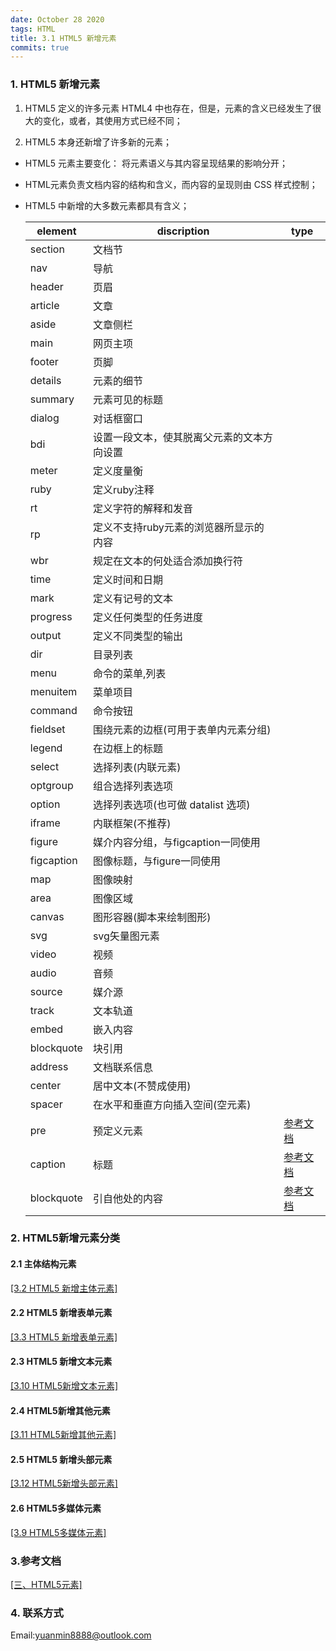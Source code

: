 ```yaml
---
date: October 28 2020
tags: HTML
title: 3.1 HTML5 新增元素
commits: true
---
```


### 1. HTML5 新增元素

1. HTML5 定义的许多元素 HTML4 中也存在，但是，元素的含义已经发生了很大的变化，或者，其使用方式已经不同；

2. HTML5 本身还新增了许多新的元素；

- HTML5 元素主要变化： 将元素语义与其内容呈现结果的影响分开；

- HTML元素负责文档内容的结构和含义，而内容的呈现则由 CSS 样式控制；

- HTML5 中新增的大多数元素都具有含义；

   | element           | discription                          | type |
   | ----------------- | ------------------------------------ | ---- |
   | section           | 文档节                               |      |
   | nav               | 导航                                 |      |
   | header            | 页眉                                 |      |
   | article           | 文章                                 |      |
   | aside             | 文章侧栏                             |      |
   | main | 网页主项 | |
   | footer            | 页脚                                 |      |
   | details           | 元素的细节                           |      |
   | summary | 元素可见的标题                       |      |
   | dialog            | 对话框窗口                           |      |
   | bdi | 设置一段文本，使其脱离父元素的文本方向设置 | |
   | meter | 定义度量衡 | |
   | ruby | 定义ruby注释 | |
   | rt | 定义字符的解释和发音 | |
   | rp | 定义不支持ruby元素的浏览器所显示的内容     | |
   | wbr | 规定在文本的何处适合添加换行符             | |
   | time | 定义时间和日期                             | |
   | mark | 定义有记号的文本 | |
   | progress | 定义任何类型的任务进度 | |
   | output | 定义不同类型的输出 | |
   | dir               | 目录列表                             |      |
   | menu              | 命令的菜单,列表                      |      |
   | menuitem          | 菜单项目                             |      |
   | command           | 命令按钮                             |      |
   | fieldset          | 围绕元素的边框(可用于表单内元素分组) |      |
   | legend            | 在边框上的标题                       |      |
   | select            | 选择列表(内联元素)                   |      |
   | optgroup          | 组合选择列表选项                     |      |
   | option            | 选择列表选项(也可做 datalist 选项)   |      |
   | iframe            | 内联框架(不推荐)                     |      |
   | figure            | 媒介内容分组，与figcaption一同使用        |      |
   | figcaption | 图像标题，与figure一同使用            |      |
   | map               | 图像映射                             |      |
   | area              | 图像区域                             |      |
   | canvas            | 图形容器(脚本来绘制图形)             |      |
   | svg | svg矢量图元素 | |
   | video             | 视频                                 |      |
   | audio | 音频 | |
   | source            | 媒介源                               |      |
   | track             | 文本轨道                             |      |
   | embed        | 嵌入内容                         |      |
   | blockquote        | 块引用                               |      |
   | address           | 文档联系信息                         |      |
   | center            | 居中文本(不赞成使用)                 |      |
   | spacer            | 在水平和垂直方向插入空间(空元素)     |      |
   | pre        | 预定义元素                       | [参考文档](https://yuanmin650304.github.io/2020/10/14/HTML/Elements%20Description/Pr%20Element/) |
   | caption    | 标题                             | [参考文档](https://yuanmin650304.github.io/2020/10/14/HTML/Elements%20Description/Caption%20Element/) |
   | blockquote | 引自他处的内容                   | [参考文档](https://yuanmin650304.github.io/2020/10/14/HTML/Elements%20Description/Blockquote%20Element/) |

### 2. HTML5新增元素分类

#### 2.1 主体结构元素

[[3.2 HTML5 新增主体元素]](https://web-dolphin.github.io/2020/10/28/HTML/HTML%20Tags/%E4%B8%89%E3%80%81HTML5%E5%85%83%E7%B4%A0/3.2%20HTML5%E6%96%B0%E5%A2%9E%E4%B8%BB%E4%BD%93%E5%85%83%E7%B4%A0/)

#### 2.2 HTML5 新增表单元素

[[3.3 HTML5 新增表单元素]](https://web-dolphin.github.io/2020/10/28/HTML/HTML%20Tags/%E4%B8%89%E3%80%81HTML5%E5%85%83%E7%B4%A0/3.3%20HTML5%20%E6%96%B0%E5%A2%9E%E8%A1%A8%E5%8D%95%E5%85%83%E7%B4%A0/)

#### 2.3 HTML5 新增文本元素

[[3.10 HTML5新增文本元素]](https://web-dolphin.github.io/2020/10/28/HTML/HTML%20Tags/%E4%B8%89%E3%80%81HTML5%E5%85%83%E7%B4%A0/3.10%20HTML5%E6%96%B0%E5%A2%9E%E6%96%87%E6%9C%AC%E5%85%83%E7%B4%A0/)


#### 2.4 HTML5新增其他元素

[[3.11 HTML5新增其他元素]](https://web-dolphin.github.io/2020/10/28/HTML/HTML%20Tags/%E4%B8%89%E3%80%81HTML5%E5%85%83%E7%B4%A0/3.11%20HTML5%E6%96%B0%E5%A2%9E%E5%85%B6%E4%BB%96%E5%85%83%E7%B4%A0/)

#### 2.5 HTML5 新增头部元素

[[3.12 HTML5新增头部元素]](https://web-dolphin.github.io/2020/10/28/HTML/HTML%20Tags/%E4%B8%89%E3%80%81HTML5%E5%85%83%E7%B4%A0/3.12%20HTML5%E6%96%B0%E5%A2%9E%E5%A4%B4%E9%83%A8%E5%85%83%E7%B4%A0/)

#### 2.6 HTML5多媒体元素

[[3.9 HTML5多媒体元素]](https://web-dolphin.github.io/2020/10/28/HTML/HTML%20Tags/%E4%B8%89%E3%80%81HTML5%E5%85%83%E7%B4%A0/3.9%20HTML5%E5%A4%9A%E5%AA%92%E4%BD%93%E5%85%83%E7%B4%A0/)

### 3.参考文档

[[三、HTML5元素]](https://web-dolphin.github.io/2020/10/28/HTML/Tutorial/%E4%B8%89%E3%80%81HTML5%20%E5%85%83%E7%B4%A0/)

### 4. 联系方式

Email:yuanmin8888@outlook.com
